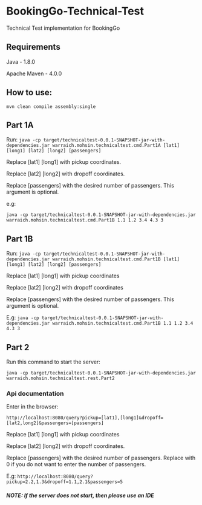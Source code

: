 # BookingGo-Technical-Test
 Technical Test implementation for BookingGo

## Requirements
Java - 1.8.0

Apache Maven - 4.0.0

## How to use:
```mvn clean compile assembly:single```

## Part 1A
Run:
``` java -cp target/technicaltest-0.0.1-SNAPSHOT-jar-with-dependencies.jar warraich.mohsin.technicaltest.cmd.Part1A [lat1] [long1] [lat2] [long2] [passengers] ```

Replace [lat1] [long1] with pickup coordinates.

Replace [lat2] [long2] with dropoff coordinates.

Replace [passengers] with the desired number of passengers. This argument is optional.

e.g:

```java -cp target/technicaltest-0.0.1-SNAPSHOT-jar-with-dependencies.jar warraich.mohsin.technicaltest.cmd.Part1B 1.1 1.2 3.4 4.3 3```
## Part 1B
Run:
```java -cp target/technicaltest-0.0.1-SNAPSHOT-jar-with-dependencies.jar warraich.mohsin.technicaltest.cmd.Part1B [lat1] [long1] [lat2] [long2] [passengers]```

Replace [lat1] [long1] with pickup coordinates

Replace [lat2] [long2] with dropoff coordinates

Replace [passengers] with the desired number of passengers. This argument is optional.

E.g:
```java -cp target/technicaltest-0.0.1-SNAPSHOT-jar-with-dependencies.jar warraich.mohsin.technicaltest.cmd.Part1B 1.1 1.2 3.4 4.3 3```
## Part 2
Run this command to start the server:

```java -cp target/technicaltest-0.0.1-SNAPSHOT-jar-with-dependencies.jar warraich.mohsin.technicaltest.rest.Part2```

### Api documentation
Enter in the browser:

```http://localhost:8080/query?pickup=[lat1],[long1]&dropoff=[lat2,long2]&passengers=[passengers]```

Replace [lat1] [long1] with pickup coordinates

Replace [lat2] [long2] with dropoff coordinates.

Replace [passengers] with the desired number of passengers. Replace with 0 if you do not want to enter the number of passengers.

E.g:
```http://localhost:8080/query?pickup=2.2,1.3&dropoff=1.1,2.1&passengers=5```

##### NOTE: If the server does not start, then please use an IDE
